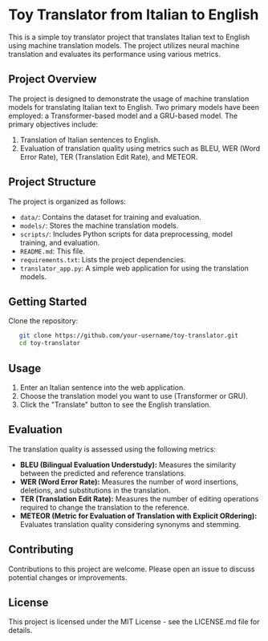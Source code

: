 # Toy Translator from Italian to English

This is a simple toy translator project that translates Italian text to English using machine translation models. The project utilizes neural machine translation and evaluates its performance using various metrics.

## Project Overview

The project is designed to demonstrate the usage of machine translation models for translating Italian text to English. Two primary models have been employed: a Transformer-based model and a GRU-based model. The primary objectives include:

1. Translation of Italian sentences to English.
2. Evaluation of translation quality using metrics such as BLEU, WER (Word Error Rate), TER (Translation Edit Rate), and METEOR.

## Project Structure

The project is organized as follows:

- `data/`: Contains the dataset for training and evaluation.
- `models/`: Stores the machine translation models.
- `scripts/`: Includes Python scripts for data preprocessing, model training, and evaluation.
- `README.md`: This file.
- `requirements.txt`: Lists the project dependencies.
- `translator_app.py`: A simple web application for using the translation models.

## Getting Started

Clone the repository:

```bash
   git clone https://github.com/your-username/toy-translator.git
   cd toy-translator
```

## Usage

1. Enter an Italian sentence into the web application.
2. Choose the translation model you want to use (Transformer or GRU).
3. Click the "Translate" button to see the English translation.

## Evaluation

The translation quality is assessed using the following metrics:

- **BLEU (Bilingual Evaluation Understudy):** Measures the similarity between the predicted and reference translations.
- **WER (Word Error Rate):** Measures the number of word insertions, deletions, and substitutions in the translation.
- **TER (Translation Edit Rate):** Measures the number of editing operations required to change the translation to the reference.
- **METEOR (Metric for Evaluation of Translation with Explicit ORdering):** Evaluates translation quality considering synonyms and stemming.

## Contributing

Contributions to this project are welcome. Please open an issue to discuss potential changes or improvements.

## License

This project is licensed under the MIT License - see the LICENSE.md file for details.
